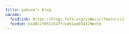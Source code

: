 ```yaml
---
title: yahuxo’s blog
params:
  feedlink: https://blogs.fsfe.org/yahuxo/?feed=rss2
  feedid: b43067f0511847fdc491a4034179ed5d
---
```

